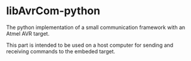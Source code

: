 libAvrCom-python
================

The python implementation of a small communication framework with an Atmel AVR
target.

This part is intended to be used on a host computer for sending and receiving
commands to the embeded target.
